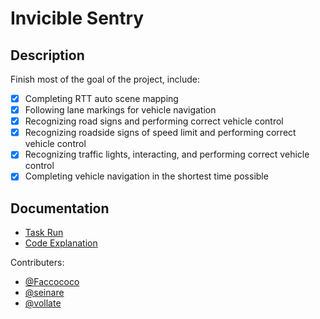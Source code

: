 # Invicible Sentry

## Description

Finish most of the goal of the project, include:

- [x] Completing RTT auto scene mapping
- [x] Following lane markings for vehicle navigation
- [x] Recognizing road signs and performing correct vehicle control
- [x] Recognizing roadside signs of speed limit and performing correct vehicle control
- [x] Recognizing traffic lights, interacting, and performing correct vehicle control
- [x] Completing vehicle navigation in the shortest time possible

## Documentation

- [Task Run](./doc/task_run.md)
- [Code Explanation](./doc/code_explanation.md)

Contributers:
- [@Faccococo](https://github.com/Faccococo)
- [@seinare](https://github.com/seinare)
- [@vollate](https://github.com/vollate)
